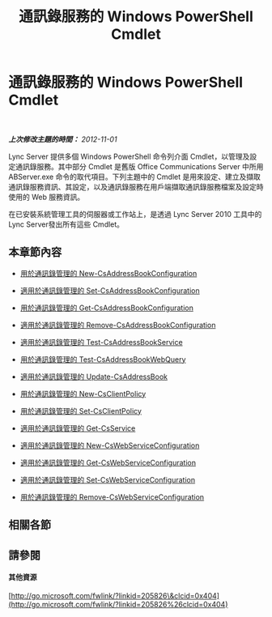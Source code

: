 ﻿---
title: 通訊錄服務的 Windows PowerShell Cmdlet
TOCTitle: 通訊錄管理的 Windows PowerShell Cmdlet
ms:assetid: 73bfa949-5628-4156-ad20-fe07a0dc6216
ms:mtpsurl: https://technet.microsoft.com/zh-tw/library/Gg429708(v=OCS.15)
ms:contentKeyID: 49291311
ms.date: 08/10/2015
mtps_version: v=OCS.15
ms.translationtype: HT
---

# 通訊錄服務的 Windows PowerShell Cmdlet

 

_**上次修改主題的時間：** 2012-11-01_

Lync Server 提供多個 Windows PowerShell 命令列介面 Cmdlet，以管理及設定通訊錄服務。其中部分 Cmdlet 是舊版 Office Communications Server 中所用 ABServer.exe 命令的取代項目。下列主題中的 Cmdlet 是用來設定、建立及擷取通訊錄服務資訊、其設定，以及通訊錄服務在用戶端擷取通訊錄服務檔案及設定時使用的 Web 服務資訊。

在已安裝系統管理工具的伺服器或工作站上，是透過 Lync Server 2010 工具中的 Lync Server發出所有這些 Cmdlet。

## 本章節內容

  - [用於通訊錄管理的 New-CsAddressBookConfiguration](lync-server-2013-New-CsAddressBookConfiguration-for-address-book-management.md)

  - [適用於通訊錄管理的 Set-CsAddressBookConfiguration](lync-server-2013-set-csaddressbookconfiguration-for-address-book-management.md)

  - [用於通訊錄管理的 Get-CsAddressBookConfiguration](lync-server-2013-get-csaddressbookconfiguration-for-address-book-management.md)

  - [適用於通訊錄管理的 Remove-CsAddressBookConfiguration](lync-server-2013-remove-csaddressbookconfiguration-for-address-book-management.md)

  - [適用於通訊錄管理的 Test-CsAddressBookService](lync-server-2013-test-csaddressbookservice-for-address-book-management.md)

  - [用於通訊錄管理的 Test-CsAddressBookWebQuery](lync-server-2013-test-csaddressbookwebquery-for-address-book-management.md)

  - [適用於通訊錄管理的 Update-CsAddressBook](lync-server-2013-update-csaddressbook-for-address-book-management.md)

  - [用於通訊錄管理的 New-CsClientPolicy](lync-server-2013-new-csclientpolicy-for-address-book-management.md)

  - [用於通訊錄管理的 Set-CsClientPolicy](lync-server-2013-set-csclientpolicy-for-address-book-management.md)

  - [適用於通訊錄管理的 Get-CsService](lync-server-2013-get-csservice-for-address-book-management.md)

  - [適用於通訊錄管理的 New-CsWebServiceConfiguration](lync-server-2013-New-CsWebServiceConfiguration-for-address-book-management.md)

  - [適用於通訊錄管理的 Get-CsWebServiceConfiguration](lync-server-2013-get-cswebserviceconfiguration-for-address-book-management.md)

  - [適用於通訊錄管理的 Set-CsWebServiceConfiguration](lync-server-2013-set-cswebserviceconfiguration-for-address-book-management.md)

  - [用於通訊錄管理的 Remove-CsWebServiceConfiguration](lync-server-2013-remove-cswebserviceconfiguration-for-address-book-management.md)

## 相關各節

## 請參閱

#### 其他資源

[http://go.microsoft.com/fwlink/?linkid=205826\&clcid=0x404](http://go.microsoft.com/fwlink/?linkid=205826%26clcid=0x404)

